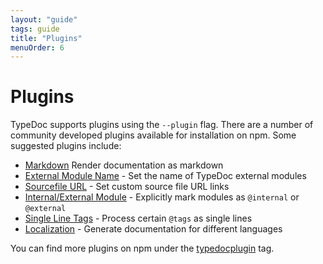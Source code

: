 ```yaml
---
layout: "guide"
tags: guide
title: "Plugins"
menuOrder: 6
---
```


# Plugins

TypeDoc supports plugins using the `--plugin` flag. There are a number of community developed
plugins available for installation on npm. Some suggested plugins include:

- [Markdown](https://github.com/tgreyuk/typedoc-plugin-markdown) Render documentation as markdown
- [External Module Name](https://github.com/christopherthielen/typedoc-plugin-external-module-name) - Set the name of TypeDoc external modules
- [Sourcefile URL](https://github.com/gdelmas/typedoc-plugin-sourcefile-url) - Set custom source file URL links
- [Internal/External Module](https://github.com/christopherthielen/typedoc-plugin-internal-external) - Explicitly mark modules as `@internal` or `@external`
- [Single Line Tags](https://github.com/christopherthielen/typedoc-plugin-single-line-tags) - Process certain `@tags` as single lines
- [Localization](https://github.com/IgniteUI/typedoc-plugin-localization) - Generate documentation for different languages

You can find more plugins on npm under the [typedocplugin](https://www.npmjs.com/search?q=keywords:typedocplugin) tag.
